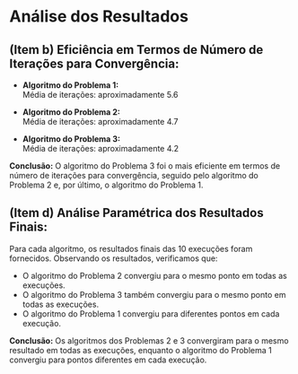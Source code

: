 # Análise dos Resultados

## (Item b) Eficiência em Termos de Número de Iterações para Convergência:
- **Algoritmo do Problema 1:**<br>
Média de iterações: aproximadamente 5.6<br>

- **Algoritmo do Problema 2:**<br>
Média de iterações: aproximadamente 4.7<br>

- **Algoritmo do Problema 3:**<br>
Média de iterações: aproximadamente 4.2 <br>

**Conclusão:** O algoritmo do Problema 3 foi o mais eficiente em termos de número de iterações para convergência, seguido pelo algoritmo do Problema 2 e, por último, o algoritmo do Problema 1. <br>

## (Item d) Análise Paramétrica dos Resultados Finais:
Para cada algoritmo, os resultados finais das 10 execuções foram fornecidos. Observando os resultados, verificamos que: <br>

- O algoritmo do Problema 2 convergiu para o mesmo ponto em todas as execuções.
- O algoritmo do Problema 3 também convergiu para o mesmo ponto em todas as execuções.
- O algoritmo do Problema 1 convergiu para diferentes pontos em cada execução. <br>

**Conclusão:** Os algoritmos dos Problemas 2 e 3 convergiram para o mesmo resultado em todas as execuções, enquanto o algoritmo do Problema 1 convergiu para pontos diferentes em cada execução.
